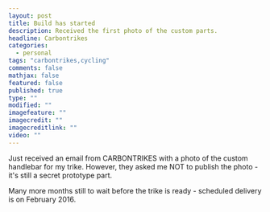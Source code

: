 ```yaml
---
layout: post
title: Build has started
description: Received the first photo of the custom parts.
headline: Carbontrikes
categories: 
  - personal
tags: "carbontrikes,cycling"
comments: false
mathjax: false
featured: false
published: true
type: ""
modified: ""
imagefeature: ""
imagecredit: ""
imagecreditlink: ""
video: ""
---
```



Just received an email from CARBONTRIKES with a photo of the custom handlebar for my trike. However, they asked me NOT to publish the photo - it's still a secret prototype part. 

Many more months still to wait before the trike is ready - scheduled delivery is on February 2016.
